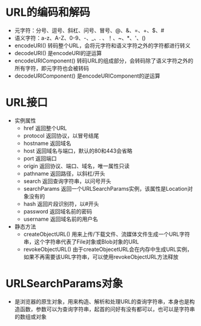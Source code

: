 # URL的编码和解码
- 元字符：分号、逗号、斜杠、问号、冒号、@、&、=、+、$、#
- 语义字符：a-z、A-Z、0-9、-、_、. 、！、~、*、'、()
- encodeURI()   转码整个URL，会将元字符和语义字符之外的字符都进行转义
- decodeURI()   是encodeURI的逆运算
- encodeURIComponent()  转码URL的组成部分，会转码除了语义字符之外的所有字符，即元字符也会被转码
- decodeURIComponent()  是encodeURIComponent的逆运算

# URL接口
- 实例属性
  - href    返回整个URL
  - protocol    返回协议，以冒号结尾
  - hostname    返回域名
  - host    返回域名与端口，默认的80和443会省略
  - port    返回端口
  - origin  返回协议、端口、域名，唯一属性只读
  - pathname    返回路径，以斜杠/开头
  - search  返回查询字符串，以问号开头
  - searchParams    返回一个URLSearchParams实例，该属性是Location对象没有的
  - hash    返回片段识别符，以#开头
  - password    返回域名前的密码
  - username    返回域名前的用户名
- 静态方法
  - createObjectURL()   用来上传/下载文件、流媒体文件生成一个URL字符串，这个字符串代表了File对象或Blob对象的URL
  - revokeObjectURL()   由于createObjecetURL会在内存中生成URL实例，如果不再需要该URL字符串，可以使用revokeObjectURL方法释放

# URLSearchParams对象
- 是浏览器的原生对象，用来构造、解析和处理URL的查询字符串，本身也是构造函数，参数可以为查询字符串，起首的问好有没有都可以，也可以是字符串的数组或对象